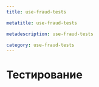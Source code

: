 ```yaml
---
title: use-fraud-tests

metatitle: use-fraud-tests

metadescription: use-fraud-tests

category: use-fraud-tests
---
```


# Тестирование